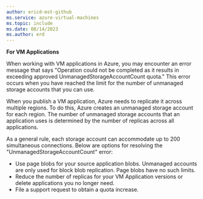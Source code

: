 ```yaml
---
author: ericd-mst-github
ms.service: azure-virtual-machines
ms.topic: include
ms.date: 08/14/2023
ms.author: erd
---
```

**For VM Applications**

When working with VM applications in Azure, you may encounter an error message that says "Operation could not be completed as it results in exceeding approved UnmanagedStorageAccountCount quota." This error occurs when you have reached the limit for the number of unmanaged storage accounts that you can use.

When you publish a VM application, Azure needs to replicate it across multiple regions. To do this, Azure creates an unmanaged storage account for each region. The number of unmanaged storage accounts that an application uses is determined by the number of replicas across all applications.

As a general rule, each storage account can accommodate up to 200 simultaneous connections. Below are options for resolving the "UnmanagedStorageAccountCount" error:

- Use page blobs for your source application blobs. Unmanaged accounts are only used for block blob replication. Page blobs have no such limits.
- Reduce the number of replicas for your VM Application versions or delete applications you no longer need.
- File a support request to obtain a quota increase.




